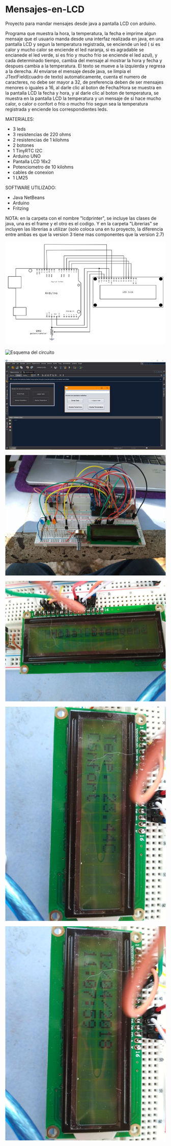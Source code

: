 # Mensajes-en-LCD
Proyecto para mandar mensajes desde java a pantalla LCD con arduino.

Programa que muestra la hora, la temperatura, la fecha e imprime algun mensaje que el usuario manda desde una interfaz realizada en java, en una pantalla LCD y segun la temperatura registrada, se enciende un led ( si es calor y mucho calor se enciende el led naranja, si es agradable se encianede el led verde, si es frio y mucho frio se enciende el led azul), y cada determinado tiempo, cambia del mensaje al mostrar la hora y fecha y despues cambia a la temperatura. El texto se mueve a la izquierda y regresa a la derecha. Al enviarse el mensaje desde java, se limpia el JTextField(cuadro de texto) automaticamente, cuenta el numero de caracteres, no debe ser mayor a 32, de preferencia deben de ser mensajes menores o iguales a 16, al darle clic al boton de Fecha/Hora se muestra en la pantalla LCD la fecha y hora, y al darle clic al boton de temperatura, se muestra en la pantalla LCD la temperatura y un mensaje de si hace mucho calor, o calor o confort o frio o mucho frio segun sea la temperatura registrada y enciende los correspondientes leds.

MATERIALES:
- 3 leds
- 3 resistencias de 220 ohms
- 2 resistencias de 1 kilohms
- 2 botones
- 1 TinyRTC I2C
- Arduino UNO
- Pantalla LCD 16x2
- Potenciometro de 10 kilohms
- cables de conexion
- 1 LM25

SOFTWARE UTILIZADO:
- Java NetBeans
- Arduino
- Fritzing

NOTA: en la carpeta con el nombre "lcdprinter", se incluye las clases de java, una es el frame y el otro es el codigo. Y en la carpeta "Librerias" se incluyen las librerias a utilizar (solo coloca una en tu proyecto, la diferencia entre ambas es que la version 3 tiene mas componentes que la version 2.7)

![Esquema de la conexion con la pantalla LCD](https://github.com/Sarahi-Perez/Mensajes-en-LCD/blob/master/lcd_schem11.png "Esquema de la conexion con la pantalla LCD")

![Esquema del circuito](https://github.com/Sarahi-Perez/Mensajes-en-LCD/blob/master/circuito_esquem%C3%A1tico.jpg
 "Esquema del circuito")
 
 ![Interfaz en Java](https://github.com/Sarahi-Perez/Mensajes-en-LCD/blob/master/java.jpg "Interfaz en Java")
 
 ![Imagen del circuito](https://github.com/Sarahi-Perez/Mensajes-en-LCD/blob/master/30652856_1654206154661486_6413428192123551744_n.jpg)
 
 ![Imagen del circuito](https://github.com/Sarahi-Perez/Mensajes-en-LCD/blob/master/30657331_1654206121328156_1496173654520627200_n.jpg)
 
![Imagen del circuito](https://github.com/Sarahi-Perez/Mensajes-en-LCD/blob/master/30689308_1654206111328157_4690709984994918400_n.jpg)


![Imagen del circuito](https://github.com/Sarahi-Perez/Mensajes-en-LCD/blob/master/30697784_1654206104661491_2917003674179862528_n.jpg)
